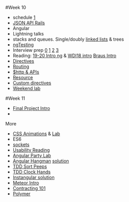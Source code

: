 #Week 10

* schedule [1](https://github.com/sf-wdi-19-20/modules/tree/master/w10_0_schedule)
* [JSON API Rails](https://github.com/sf-wdi-18/auth_and_json_rendering)
* Angular
* Lightning talks
* stacks and queues. Single/doubly [linked lists](https://github.com/sf-wdi-19-20/modules/tree/master/w10_d2_0_linked_lists) & trees
* [ngTesting](https://github.com/sf-wdi-14/notes/blob/master/lectures/week-11/_1_monday/dawn/angular-testing.md)
* Interview prep [0](https://github.com/sf-wdi-19-20/interviews) [1](https://github.com/sf-wdi-19-20/modules/tree/master/w10_d3_0_linked_list_problems) [2](https://github.com/sf-wdi-19-20/modules/tree/master/w10_d4_0_interview_practice) [3](https://ajbraus.gitbooks.io/wdi-homework/content/interview_prep/index.html)
* Reading: [19-20 Intro ng](https://github.com/sf-wdi-19-20/modules/tree/master/w10_d1_1_intro_to_angular) & [WDI18 intro](https://github.com/sf-wdi-18/notes/tree/master/lectures/week-10/day-02/dusk-angular-intro) [Braus Intro](https://ajbraus.gitbooks.io/wdi-homework/content/angular-intro.html)
* [Directives](https://github.com/sf-wdi-19-20/modules/tree/master/w10_d1_2_angular_directives)
* [Routing](https://github.com/sf-wdi-19-20/modules/tree/master/w10_d2_1_angular_routing)
* [$http & APIs](https://github.com/sf-wdi-19-20/modules/tree/master/w10_d2_2_angular_http)
* [Resource](https://github.com/sf-wdi-19-20/modules/tree/master/w10_d3_1_angular_resource)
* [Custom directives](https://github.com/sf-wdi-19-20/modules/tree/master/w10_d3_2_angular_custom_directives)
* [Weekend lab](https://github.com/sf-wdi-19-20/modules/tree/master/w10_weekend_lab)

#Week 11

* [Final Project Intro](https://github.com/sf-wdi-19-20/modules/tree/master/w11_project_3)
* 


More

* [CSS Animations](https://github.com/wdi-sf-fall/CSS-Animations-W3C) & [Lab](https://github.com/wdi-sf-fall/notes/tree/master/week_10_angular_and_reviews/day_02_socket_css_ionic/dusk)
* ES6
* [sockets](https://github.com/wdi-sf-fall/notes/tree/master/week_10_angular_and_reviews/day_02_socket_css_ionic/socket_io)
* [Usability Reading](https://ajbraus.gitbooks.io/wdi-homework/content/usability.html)
* [Angular Party Lab](https://github.com/sf-wdi-19-20/angular_party)
* [Angular Hangman](https://github.com/sf-wdi-19-20/angular_hangman) [solution](https://github.com/wdi-sf-fall/hangman_solution)
* [TDD Sort Peeps](https://github.com/wdi-sf-fall/peeps)
* [TDD Clock Hands](https://github.com/wdi-sf-fall/clock_hands)
* [Instangular solution](https://github.com/sf-wdi-19-20/instangular)
* [Meteor Intro]()
* [Contracting 101]()
* [Polymer]()